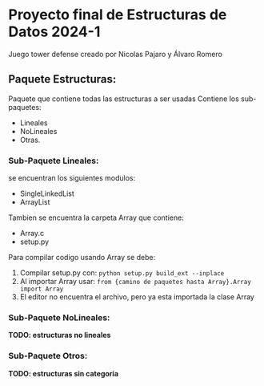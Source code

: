# Proyecto final de Estructuras de Datos 2024-1
Juego tower defense creado por Nicolas Pajaro y Álvaro Romero
## Paquete Estructuras:
Paquete que contiene todas las estructuras a ser usadas
Contiene los sub-paquetes:
* Lineales
* NoLineales
* Otras.

### Sub-Paquete Lineales:
se encuentran los siguientes modulos:
* SingleLinkedList
* ArrayList

Tambien se encuentra la carpeta Array que contiene:
* Array.c
* setup.py

Para compilar codigo usando Array se debe:
1. Compilar setup.py con: `python setup.py build_ext --inplace`
2. Al importar Array usar: `from {camino de paquetes hasta Array}.Array import Array`
3. El editor no encuentra el archivo, pero ya esta importada la clase Array

### Sub-Paquete NoLineales:
**TODO: estructuras no lineales**

### Sub-Paquete Otros:
**TODO: estructuras sin categoria**